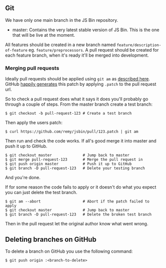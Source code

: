 Git
---

We have only one main branch in the JS Bin repository.

- master: Contains the very latest stable version of JS Bin. This is the one
  that will be live at the moment.

All features should be created in a new branch named
`feature/description-of-feature` eg. `feature/preprocessors`. A pull request
should be created for each feature branch, when it's ready it'll be merged into
development.

### Merging pull requests

Ideally pull requests should be applied using `git am` as [described
here][#am]. GitHub [happily generates][#ex] this patch by applying `.patch`
to the pull request url.

So to check a pull request does what it says it does you'll probably go
through a couple of steps. From the master branch create a test branch:

    $ git checkout -b pull-request-123 # Create a test branch

Then apply the users patch:

    $ curl https://github.com/remy/jsbin/pull/123.patch | git am

Then run and check the code works. If all's good merge it into master
and push it up to GitHub.

    $ git checkout master              # Jump back to master
    $ git merge pull-request-123       # Merge the pull request in
    $ git push origin master           # Push it up to GitHub
    $ git branch -D pull-request-123   # Delete your testing branch

And you're done.

If for some reason the code fails to apply or it doesn't do what you expect
you can just delete the test branch.

    $ git am --abort                   # Abort if the patch failed to apply
    $ git checkout master              # Jump back to master
    $ git branch -D pull-request-123   # Delete the broken test branch

Then in the pull request let the original author know what went wrong.

Deleting branches on GitHub
---------------------------

To delete a branch on GitHub you use the following command:

    $ git push origin :<branch-to-delete>

[#am]: http://git-scm.com/book/ch5-3.html#Applying-Patches-from-E-mail
[#ex]: https://github.com/remy/jsbin/pull/190.patch
